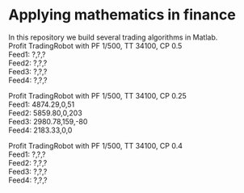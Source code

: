 # Applying mathematics in finance
In this repository we build several trading algorithms in Matlab.  
Profit TradingRobot with PF 1/500, TT 34100, CP 0.5  
Feed1: ?,?,?  
Feed2: ?,?,?  
Feed3: ?,?,?  
Feed4: ?,?,?  
  
Profit TradingRobot with PF 1/500, TT 34100, CP 0.25  
Feed1: 4874.29,0,51  
Feed2: 5859.80,0,203  
Feed3: 2980.78,159,-80  
Feed4: 2183.33,0,0  
  
Profit TradingRobot with PF 1/500, TT 34100, CP 0.4  
Feed1: ?,?,?  
Feed2: ?,?,?  
Feed3: ?,?,?  
Feed4: ?,?,?  
